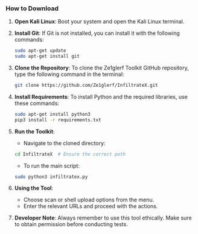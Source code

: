 ### How to Download 

1. **Open Kali Linux**: Boot your system and open the Kali Linux terminal.

2. **Install Git**: If Git is not installed, you can install it with the following commands:
   ```bash
   sudo apt-get update
   sudo apt-get install git
   ```

3. **Clone the Repository**: To clone the Ze1glerf Toolkit GitHub repository, type the following command in the terminal:
   ```bash
   git clone https://github.com/Ze1glerf/InfiltrateX.git
   ```

4. **Install Requirements**: To install Python and the required libraries, use these commands:
   ```bash
   sudo apt-get install python3
   pip3 install -r requirements.txt
   ```

5. **Run the Toolkit**:
   - Navigate to the cloned directory:
   ```bash
   cd InfiltrateX  # Ensure the correct path
   ```
   - To run the main script:
   ```bash
   sudo python3 infiltratex.py
   ```

6. **Using the Tool**:
   - Choose scan or shell upload options from the menu.
   - Enter the relevant URLs and proceed with the actions.

7. **Developer Note**: Always remember to use this tool ethically. Make sure to obtain permission before conducting tests.
